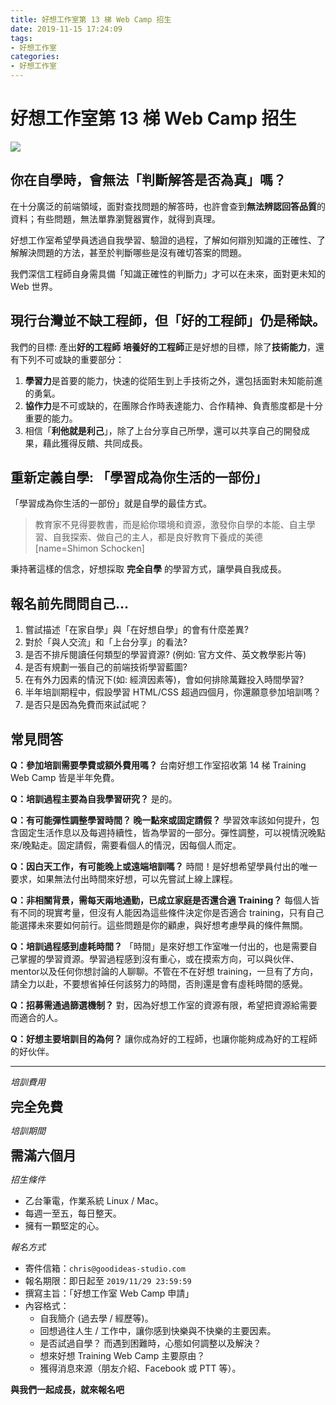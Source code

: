 ```yaml
---
title: 好想工作室第 13 梯 Web Camp 招生
date: 2019-11-15 17:24:09
tags: 
- 好想工作室
categories: 
- 好想工作室
---
```


# 好想工作室第 13 梯 Web Camp 招生

![](https://i.imgur.com/2706gfw.png)

## 你在自學時，會無法「判斷解答是否為真」嗎？

在十分廣泛的前端領域，面對查找問題的解答時，也許會查到**無法辨認回答品質**的資料；有些問題，無法單靠瀏覽器實作，就得到真理。

好想工作室希望學員透過自我學習、驗證的過程，了解如何辯別知識的正確性、了解解決問題的方法，甚至於判斷哪些是沒有確切答案的問題。

我們深信工程師自身需具備「知識正確性的判斷力」才可以在未來，面對更未知的 Web 世界。

<!-- ![](https://i.imgur.com/OTX5WpW.jpg =500x) -->

## 現行台灣並不缺工程師，但「好的工程師」仍是稀缺。

我們的目標: 產出**好的工程師**
**培養好的工程師**正是好想的目標，除了**技術能力**，還有下列不可或缺的重要部分：

1. **學習力**是首要的能力，快速的從陌生到上手技術之外，還包括面對未知能前進的勇氣。
2. **協作力**是不可或缺的，在團隊合作時表達能力、合作精神、負責態度都是十分重要的能力。
3. 相信「**利他就是利己**」，除了上台分享自己所學，還可以共享自己的開發成果，藉此獲得反饋、共同成長。

## 重新定義自學: 「學習成為你生活的一部份」

「學習成為你生活的一部份」就是自學的最佳方式。

> 教育家不見得要教書，而是給你環境和資源，激發你自學的本能、自主學習、自我探索、做自己的主人，都是良好教育下養成的美德 [name=Shimon Schocken]

秉持著這樣的信念，好想採取 **完全自學** 的學習方式，讓學員自我成長。


## 報名前先問問自己...

1. 嘗試描述「在家自學」與「在好想自學」的會有什麼差異?
2. 對於「與人交流」和「上台分享」的看法?
3. 是否不排斥閱讀任何類型的學習資源? (例如: 官方文件、英文教學影片等)
4. 是否有規劃一張自己的前端技術學習藍圖?
5. 在有外力因素的情況下(如: 經濟因素等)，會如何排除萬難投入時間學習? 
6. 半年培訓期程中，假設學習 HTML/CSS 超過四個月，你還願意參加培訓嗎？
7. 是否只是因為免費而來試試呢？

<!-- ---

學長姐的想法

--- -->

## 常見問答

**Q：參加培訓需要學費或額外費用嗎？**
台南好想工作室招收第 14 梯 Training Web Camp 皆是半年免費。

**Q：培訓過程主要為自我學習研究？**
是的。

**Q：有可能彈性調整學習時間？ 晚一點來或固定請假？**
學習效率該如何提升，包含固定生活作息以及每週持續性，皆為學習的一部分。彈性調整，可以視情況晚點來/晚點走。固定請假，需要看個人的情況，因每個人而定。

**Q：因白天工作，有可能晚上或遠端培訓嗎？**
時間！是好想希望學員付出的唯一要求，如果無法付出時間來好想，可以先嘗試上線上課程。

**Q：非相關背景，需每天兩地通勤，已成立家庭是否還合適 Training？**
每個人皆有不同的現實考量，但沒有人能因為這些條件決定你是否適合 training，只有自己能選擇未來要如何前行。這些問題是你的顧慮，與好想考慮學員的條件無關。

**Q：培訓過程感到虛耗時間？** 
「時間」是來好想工作室唯一付出的，也是需要自己掌握的學習資源。學習過程感到沒有重心，或在摸索方向，可以與伙伴、mentor以及任何你想討論的人聊聊。不管在不在好想 training，一旦有了方向，請全力以赴，不要想省掉任何該努力的時間，否則還是會有虛秏時間的感覺。

**Q：招募需通過篩選機制？**
對，因為好想工作室的資源有限，希望把資源給需要而適合的人。

**Q：好想主要培訓目的為何？**
讓你成為好的工程師，也讓你能夠成為好的工程師的好伙伴。


---

<style>

.point {
  font-size: 1.5em;
  font-weight: bold;
}

</style>

*培訓費用*

<span class="point">完全免費</span>

*培訓期間*

<span class="point">需滿六個月</span>

*招生條件*

- 乙台筆電，作業系統 Linux / Mac。
- 每週一至五，每日整天。
- 擁有一顆堅定的心。

*報名方式*

- 寄件信箱：`chris@goodideas-studio.com`
- 報名期限：即日起至 `2019/11/29 23:59:59`
- 撰寫主旨：「好想工作室 Web Camp 申請」
- 內容格式：
  - 自我簡介 (過去學 / 經歷等)。
  - 回想過往人生 / 工作中，讓你感到快樂與不快樂的主要因素。
  - 是否試過自學？ 而遇到困難時，心態如何調整以及解決？
  - 想來好想 Training Web Camp 主要原由？
  - 獲得消息來源（朋友介紹、Facebook 或 PTT 等）。

**與我們一起成長，就來報名吧**

<!-- 
11/4 招生文初稿
11/8 招生文完稿
11/11-13 好想內部校稿修正
11/15 對外招生發文
11/18-29 投履歷和過濾履歷時間
12/2 開始面試
1/2 新學員加入 -->

<!-- 十題題目

1. 招生文信箱機制 - Chris 收信
2. 預約開始時間、結束時間 - Chris 
    * 面試時間
3. Chris 情況是否要寫在招生文，以免誤會。
4. QA 提問確認 
    * 一個人各自寫 3-5 題
6. 強調自主學習
7. 使用學習情境敘述
8. 行銷業務，先敘述價值觀，再來販售產品
9. 自學兩個月的條件下修，改正成有過自學並且有收穫
10. 找一個負責分配面試的人，也負責找學弟妹面試
    * 找學弟妹
    * Chris 會參與
11. Q: 我自學好久都學不會？我可以來嗎？ 
12. A: 自學過程中會有從規範查詢探索真相的過程。
13. 可以敘述學習過程，但是不會敘述學習的具體方式，不適合揭露。
14. Q: 如果切版的時間會超過 2/3 ，你還可以接受來 training 嗎？
15. Q: 我可以一開始就寫 JS 嗎？A: 我們會希望你從切版開始，如果你覺得切版可以，那你應該去證明這一件事情。
16. Q: 可以邊學 CSS/HTML 一邊學 JS 嗎？A: 心無雜念，最快。
17. 學習不挑食，嘗試去挑戰你所沒有見過的東西，磨出你所認為的答案。
18. Q: 是否固定都需要分享，有課程？
19. Q: 半年後機制？ 轉職？ 收費？ 如未滿六個月離開是否需付費？ -->


<!-- > ==修改標題，精簡化== -->

<!-- > 教育家不見得要教書，而是給你環境和資源，激發你自學的本能、自主學習、自我探索、做自己的主人，都是良好教育下養成的美德 - [Shimon Schocken](https://www.ted.com/talks/shimon_schocken_the_self_organizing_computer_course?language=zh-tw) -->

<!-- 讓你自學的最佳方式，就是讓學習成為你生活的一部份。 -->

<!-- ## 好想為什麼 Training 呢？

Training 至今已然五個年頭，好想關注於未來前端技術的改變浪潮，在看見南部資訊人才難尋時，Howard 決定趁此機會自己培訓工程師，在遇到迷茫時給予學員正確的學習方向、鼓勵學員相互分享成長，降低學習的迷茫與孤獨感，藉此將優良的學習氛圍一點一滴深入大家的心中。 -->